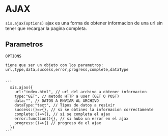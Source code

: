 # AJAX
``` sis.ajax(options) ```
ajax es una forma de obtener informacion de una url sin tener que recargar la pagina completa.

## Parametros
  ``` OPTIONS ```
  
  
    tiene que ser un objeto con los parametros: url,type,data,success,error,progress,complete,dataType
    
    
    ```
      sis.ajax({
        url:"index.html", // url del archivo a obtener informacion
        type:"GET", // metodo HTTP a user (GET O POST)
        data:"", // DATOS A ENVIAR AL ARCHIVO
        dataType:"text", // Tipos de datos a resivir
        success:()=>{}, // si se obtines la informacion correctamente
        complete:()=>{}, // si se completa el ajax
        error:function(){}, // si hubo un error en el ajax
        progress:()=>{} // progreso de el ajax
      })
    ```
